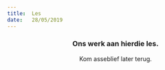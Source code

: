 ```yaml
---
title:  Les
date:   28/05/2019
---
```


### <center>Ons werk aan hierdie les.</center>
<center>Kom asseblief later terug.</center>